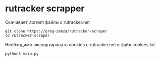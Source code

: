 # rutracker scrapper
Скачивает .torrent файлы с rutracker.net

```
git clone https://greg-zamza/rutracker-scraper
cd rutracker-scraper
```

Необходимо экспортировать cookies с rutracker.net в файл cookies.txt
```
python3 main.py
```
